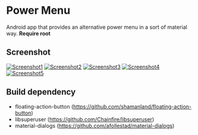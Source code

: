 # Power Menu
Android app that provides an alternative power menu in a sort of material way. **Require root**

## Screenshot
[![Screenshot1](https://lh4.googleusercontent.com/-pOc4azJvdOI/VRl0v91rXHI/AAAAAAAABpI/qGRwe4SljQQ/s400/100_jb_0.jpeg)](https://lh4.googleusercontent.com/-pOc4azJvdOI/VRl0v91rXHI/AAAAAAAABpI/qGRwe4SljQQ/s0/100_jb_0.jpeg)
[![Screenshot2](https://lh4.googleusercontent.com/-L7vsMgRH2Q0/VRl0wByC96I/AAAAAAAABpI/mgvw73sy0_Y/s400/100_jb_1.jpeg)](https://lh4.googleusercontent.com/-L7vsMgRH2Q0/VRl0wByC96I/AAAAAAAABpI/mgvw73sy0_Y/s0/100_jb_1.jpeg)
[![Screenshot3](https://lh5.googleusercontent.com/-vKoEIc2tAjY/VRl0v9BYrnI/AAAAAAAABpI/jasIODUajnY/s400/100_jb_2.jpeg)](https://lh5.googleusercontent.com/-vKoEIc2tAjY/VRl0v9BYrnI/AAAAAAAABpI/jasIODUajnY/s0/100_jb_2.jpeg)
[![Screenshot4](https://lh4.googleusercontent.com/-m2_RTJPG_bE/VRl0whuweXI/AAAAAAAABpI/_fvRClpbEn4/s400/100_jb_3.jpeg)](https://lh4.googleusercontent.com/-m2_RTJPG_bE/VRl0whuweXI/AAAAAAAABpI/_fvRClpbEn4/s0/100_jb_3.jpeg)
[![Screenshot5](https://lh4.googleusercontent.com/-513Qymc0QHg/VRl0wx5DVQI/AAAAAAAABpI/isC42Eeo8dQ/s400/100_l_0.jpeg)](https://lh4.googleusercontent.com/-513Qymc0QHg/VRl0wx5DVQI/AAAAAAAABpI/isC42Eeo8dQ/s0/100_l_0.jpeg)

## Build dependency
- floating-action-button (https://github.com/shamanland/floating-action-button)
- libsuperuser (https://github.com/Chainfire/libsuperuser)
- material-dialogs (https://github.com/afollestad/material-dialogs)
